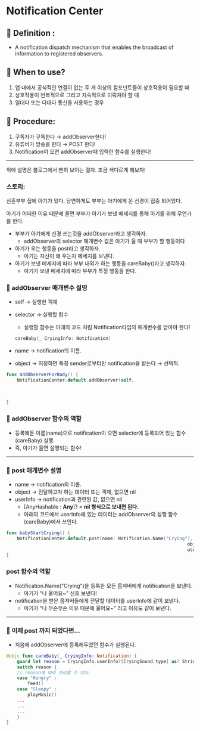 # Notification Center

## 🍎 Definition :

- A notification dispatch mechanism that enables the broadcast of information to registered observers.

## 🍎 When to use?

1. 앱 내에서 공식적인 연결이 없는 두 개 이상의 컴포넌트들이 상호작용이 필요할 때
2. 상호작용이 반복적으로 그리고 지속적으로 이뤄져야 할 때
3. 일대다 또는 다대다 통신을 사용하는 경우

## 🍎 Procedure:

1. 구독자가 구독한다 → addObserver한다!
2. 유튜버가 방송을 한다 → POST 한다!
3. Notification이 오면 addObserver때 입력한 함수를 실행한다! 

---

위에 설명은 블로그에서 뻔히 보이는 절차. 조금 색다르게 해보자!

### 스토리:

신혼부부 집에 아기가 있다. 당연하게도 부부는 아기에게 온 신경이 집중 되어있다. 

아기가 어떠한 이유 때문에 울면 부부가 아기가 보낸 메세지를 통해 아기를 위해 무언가를 한다.

- 부부가 아기에게 신경 쓰는것을 addObserver라고 생각하자.
    - addObserver의 selector 매개변수 값은 아기가 울 때 부부가 할 행동이다
- 아기가 우는 행동을 post라고 생각하자.
    - 아기는 자신이 왜 우는지 메세지를 보낸다.
- 아기가 보낸 메세지에 따라 부부 내외가 하는 행동을 careBaby()라고 생각하자.
    - 아기가 보낸 메세지에 따라 부부가 특정 행동을 한다.

### 📖 addObserver 매개변수 설명

- self → 실행한 객체
- selector → 실행할 함수
    - 실행할 함수는 아래의 코드 처럼 Notification타입의 매개변수를 받아야 한다!
    
    ```swift
    careBaby(_ CryingInfo: Notification)
    ```
    
- name → notification의 이름.
- object → 지정하면 특정 sender로부터만 notification을 받는다 → 선택적.

```swift
func addObserverForBady() {
    NotificationCenter.default.addObserver(self,
                                                                                 selector: #selector(careBaby(_:)),
                                                                                 name: Notification.Name("Crying"),
                                                                                 object: nil)
}
```

### 📖 addObserver 함수의 역할

- 등록해둔 이름(name)으로 notification이 오면 selector에 등록되어 있는 함수(careBaby) 실행.
- 즉, 아기가 울면 실행되는 함수!

---

### 📖 post 매개변수 설명

- name → notification의 이름.
- object → 전달하고자 하는 데이터 또는 객체, 없으면 nil
- userInfo → notification과 관련된 값, 없으면 nil
    - [AnyHashable : **Any**]? = **nil 형식으로 보내면 된다.**
    - 아래의 코드에서 userInfo에 있는 데이터는 addObserver의 실행 함수(careBaby)에서 쓰인다.

```swift
func babyStartCrying() {
    NotificationCenter.default.post(name: Notification.Name("Crying"),
                                                                    object: nil,
                                                                    userInfo: [CryingSound.type : "Hungry"])
}
```

### post 함수의 역할

- Notification.Name("Crying")을 등록한 모든 옵져버에게 notification을 보낸다.
    - 아기가 “나 울어요~” 신호 보낸다!
- notification을 받은 옵져버들에게 전달할 데이터를 userInfo에 같이 보낸다.
    - 아기가 “나 무슨무슨 이유 때문에 울어요~” 라고 이유도 같이 보낸다.

---

### 📖 이제 post 까지 되었다면...

- 처음에 addObserver에 등록해두었던 함수가 실행된다.

```swift
@objc func careBaby(_ CryingInfo: Notification) {
    guard let reason = CryingInfo.userInfo?[CryingSound.type] as? String
    switch reason {
    // reason에 따라 처리할 수 있다.
    case "Hungry" :
        feed()
    case "Sleepy" :
        playMusic()
    ...
    ...
    ...
    }
}
```
